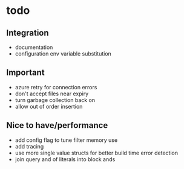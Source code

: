 

# todo

## Integration
- documentation
- configuration env variable substitution

## Important
- azure retry for connection errors
- don't accept files near expiry
- turn garbage collection back on
- allow out of order insertion

## Nice to have/performance
- add config flag to tune filter memory use
- add tracing
- use more single value structs for better build time error detection
- join query and of literals into block ands
